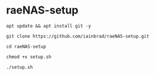 # raeNAS-setup

`apt update && apt install git -y`

`git clone https://github.com/iainbrad/raeNAS-setup.git`

`cd raeNAS-setup`

`chmod +x setup.sh`

`./setup.sh`
